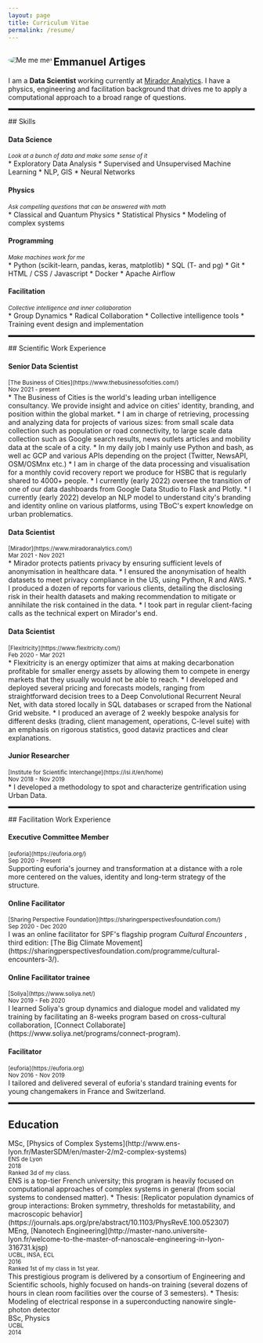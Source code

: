 ```yaml
---
layout: page
title: Curriculum Vitae
permalink: /resume/
---
```


<section class="bio-grid">

<div>
<img class="avatar avatar-circle" src="{{"assets/E_Artiges.jpg" | relative_url }}" alt="Me me me!" align="left" style="border-radius: 50%">
</div>

<div>

# <b> Emmanuel Artiges </b>

I am a <b> Data Scientist </b> working currently at [Mirador Analytics](https://www.miradoranalytics.com/). I have a physics, engineering and facilitation background that drives me to apply a computational approach to a broad range of questions.

</div>

</section>

<hr style="border:0; border-top: dotted;">

<section>
## Skills

<section class="job-item">
<div class="job-details">
<h4 class="skill-item item-label"> Data Science </h4>
<small class="skill-description"> <i> Look at a bunch of data and make some sense of it </i> </small>
</div>
<div class="job-summary">
* Exploratory Data Analysis
* Supervised and Unsupervised Machine Learning
* NLP, GIS 
* Neural Networks
</div>
</section>

<section class="job-item">
<div class="job-details">
<h4 class="skill-item item-label"> Physics </h4>
<small class="skill-description">  <i> Ask compelling questions that can be answered with math  </i> </small>
</div>
<div class="job-summary">
* Classical and Quantum Physics
* Statistical Physics
* Modeling of complex systems
</div>
</section>

<section class="job-item">
<div class="job-details">
<h4 class="skill-item item-label"> Programming </h4>
<small class="skill-description">  <i> Make machines work for me  </i> </small>
</div>
<div class="job-summary">
* Python (scikit-learn, pandas, keras, matplotlib)
* SQL (T- and pg)
* Git
* HTML / CSS / Javascript
* Docker
* Apache Airflow
</div>
</section>

<section class="job-item">
<div class="job-details">
<h4 class="skill-item item-label"> Facilitation </h4>
<small class="skill-description">  <i> Collective intelligence and inner collaboration </i> </small>
</div>
<div class="job-summary">
* Group Dynamics
* Radical Collaboration
* Collective intelligence tools
* Training event design and implementation
</div>
</section>

</section>

<hr style="border:0; border-top: dotted;">

<section>
## Scientific Work Experience

<section class="job-item">
<div class="job-details">
<h4 class="item-label"> Senior Data Scientist </h4>
<small>[The Business of Cities](https://www.thebusinessofcities.com/) <br>
Nov 2021 - present </small>
</div>
<div class="job-summary">
* The Business of Cities is the world's leading urban intelligence consultancy. We provide insight and advice on cities' identity, branding, and position within the global market.
* I am in charge of retrieving, processing and analyzing data for projects of various sizes: from small scale data collection such as population or road connectivity, to large scale data collection such as Google search results, news outlets articles and mobility data at the scale of a city.
* In my daily job I mainly use Python and bash, as well ac GCP and various APIs depending on the project (Twitter, NewsAPI, OSM/OSMnx etc.)
* I am in charge of the data processing and visualisation for a monthly covid recovery report we produce for HSBC that is regularly shared to 4000+ people.
* I currently (early 2022) oversee the transition of one of our data dashboards from Google Data Studio to Flask and Plotly. 
* I currently (early 2022) develop an NLP model to understand city's branding and identity online on various platforms, using TBoC's expert knowledge on urban problematics.
</div>
</section> 
 
<section class="job-item">
<div class="job-details">
<h4 class="item-label"> Data Scientist </h4>
<small>[Mirador](https://www.miradoranalytics.com/) <br>
Mar 2021 - Nov 2021 </small>
</div>
<div class="job-summary">
* Mirador protects patients privacy by ensuring sufficient levels of anonymisation in healthcare data.
* I ensured the anonymisation of health datasets to meet privacy compliance in the US, using Python, R and AWS.
* I produced a dozen of reports for various clients, detailing the disclosing risk in their health datasets and making recommendation to mitigate or annihilate the risk contained in the data.
* I took part in regular client-facing calls as the technical expert on Mirador's end.
</div>
</section>

<section class="job-item">
<div class="job-details">
<h4 class="item-label"> Data Scientist </h4>
<small>[Flexitricity](https://www.flexitricity.com/) <br>
 Feb 2020 - Mar 2021 </small>
</div>
<div class="job-summary">
* Flexitricity is an energy optimizer that aims at making decarbonation profitable for smaller energy assets by allowing them to compete in energy markets that they usually would not be able to reach.
* I developed and deployed several pricing and forecasts models, ranging from straightforward decision trees to a Deep Convolutional Recurrent Neural Net, with data stored locally in SQL databases or scraped from the National Grid website.
* I produced an average of 2 weekly bespoke analysis for different desks (trading, client management, operations, C-level suite) with an emphasis on rigorous statistics, good dataviz practices and clear explanations.
</div>
</section>

<section class="job-item">
<div class="job-details">
<h4 class="item-label"> Junior Researcher </h4>
<small>[Institute for Scientific Interchange](https://isi.it/en/home) <br>
Nov 2018 - Nov 2019 </small>
</div>
<div class="job-summary">
* I developed a methodology to spot and characterize gentrification using Urban Data.
</div>
</section>

</section>

<hr style="border:0; border-top: dotted;">

<section>
## Facilitation Work Experience

<section class="job-item">
<div class="job-details">
<h4 class="item-label"> Executive Committee Member </h4>
<small>[euforia](https://euforia.org/) <br>
Sep 2020 - Present </small>
</div>
<div class="job-summary">
Supporting euforia's journey and transformation at a distance with a role more centered on the values, identity and long-term strategy of the structure.
</div>
</section>

<section class="job-item">
<div class="job-details">
<h4 class="item-label"> Online Facilitator </h4>
<small>[Sharing Perspective Foundation](https://sharingperspectivesfoundation.com/) <br>
Sep 2020 - Dec 2020 </small>
</div>
<div class="job-summary">
I was an online facilitator for SPF's flagship program <i> Cultural Encounters </i>, third edition: [The Big Climate Movement](https://sharingperspectivesfoundation.com/programme/cultural-encounters-3/).
</div>
</section>


<section class="job-item">
<div class="job-details">
<h4 class="item-label"> Online Facilitator trainee </h4>
<small>[Soliya](https://www.soliya.net/) <br>
Nov 2019 - Feb 2020 </small>
</div>
<div class="job-summary">
I learned Soliya's group dynamics and dialogue model and validated my training by facilitating an 8-weeks program based on cross-cultural collaboration, [Connect Collaborate](https://www.soliya.net/programs/connect-program).
</div>
</section>

<section class="job-item">
<div class="job-details">
<h4 class="item-label"> Facilitator </h4>
<small>[euforia](https://euforia.org) <br>
Nov 2016 - Nov 2019 </small>
</div>
<div class="job-summary">
I tailored and delivered several of euforia's standard training events for young changemakers in France and Switzerland.
</div>
</section>

</section>

<hr style="border:0; border-top: dotted;">

<section>

## Education

<section class="job-item">
<div class="job-details">
MSc, [Physics of Complex Systems](http://www.ens-lyon.fr/MasterSDM/en/master-2/m2-complex-systems) <br>
<small> ENS de Lyon <br>
2018 <br>
Ranked 3d of my class.</small>
</div>
<div class="job-summary">
ENS is a top-tier French university; this program is heavily focused on computational approaches of complex systems in general (from social systems to condensed matter).
* Thesis: [Replicator population dynamics of group interactions: Broken symmetry, thresholds for metastability, and macroscopic behavior](https://journals.aps.org/pre/abstract/10.1103/PhysRevE.100.052307)
</div>
</section>

<section class="job-item">
<div class="job-details">
MEng, [Nanotech Engineering](http://master-nano.universite-lyon.fr/welcome-to-the-master-of-nanoscale-engineering-in-lyon-316731.kjsp) <br>
<small> UCBL, INSA, ECL <br>
2016 <br>
Ranked 1st of my class in 1st year. </small>
</div>
<div class="job-summary">
This prestigious program is delivered by a consortium of Engineering and Scientific schools, highly focused on hands-on training (several dozens of hours in clean room facilities over the course of 3 semesters).
* Thesis: Modeling of electrical response in a superconducting nanowire single-photon detector
</div>
</section>

<section class="job-item">
<div class="job-details">
BSc, Physics <br>
<small> UCBL <br>
2014 <br>
</div>
<div class="job-summary">
</div>
</section>

</section>
